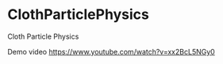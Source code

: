 # ClothParticlePhysics
Cloth Particle Physics

Demo video
https://www.youtube.com/watch?v=xx2BcL5NGy0

